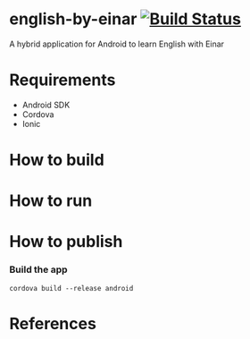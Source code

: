 # english-by-einar [![Build Status](https://travis-ci.org/rchavarria/english-by-einar.svg?branch=master)](https://travis-ci.org/rchavarria/english-by-einar)

A hybrid application for Android to learn English with Einar

# Requirements

- Android SDK
- Cordova
- Ionic

# How to build

# How to run

# How to publish

### Build the app

    cordova build --release android

# References
